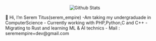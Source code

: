 <p align="center">
  <img alt="Github Stats" src="http://github-readme-streak-stats.herokuapp.com?user=seremempire&theme=dark&hide_border=true&background=0D111700&stroke=DD272700&currStreakNum=FA0000&ring=DD0000&sideLabels=FF8E01&sideNums=FF8E01&fire=DD2727" />
</p>
 👋 Hi, I’m Serem Titus(serem_empire)
-Am taking my undergraduade in ComputerScience
- Currently working with PHP,Python,C and C++
- Migrating to Rust and learning ML & AI technics
- Mail : seremempire+dev@gmail.com
